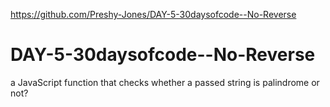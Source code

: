 https://github.com/Preshy-Jones/DAY-5-30daysofcode--No-Reverse

# DAY-5-30daysofcode--No-Reverse
a JavaScript function that checks whether a passed string is palindrome or not?
